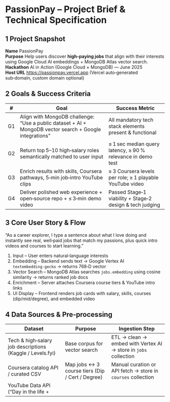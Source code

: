 # PassionPay – Project Brief & Technical Specification

## 1  Project Snapshot
**Name**  PassionPay  
**Purpose**  Help users discover **high‑paying jobs** that align with their interests using Google Cloud AI embeddings + MongoDB Atlas vector search.  
**Hackathon**  AI in Action (Google Cloud × MongoDB) — June 2025  
**Host URL**  https://passionpay.vercel.app (Vercel auto‑generated sub‑domain, custom domain optional)

## 2  Goals & Success Criteria
| # | Goal | Success Metric |
|---|------|----------------|
| G1 | Align with MongoDB challenge: “Use a public dataset + AI + MongoDB vector search + Google integrations” | All mandatory tech stack elements present & functional |
| G2 | Return top 5–10 high‑salary roles semantically matched to user input | ≤ 1 sec median query latency, ≥ 90 % relevance in demo test |
| G3 | Enrich results with skills, Coursera pathways, 5‑min job‑intro YouTube clips | ≥ 3 Coursera levels per role; ≥ 1 playable YouTube video |
| G4 | Deliver polished web experience + open‑source repo + ≤ 3‑min demo video | Passed Stage‑1 viability + Stage‑2 design & tech judging |

## 3  Core User Story & Flow
“As a career explorer, I type a sentence about what I love doing and instantly see real, well‑paid jobs that match my passions, plus quick intro videos and courses to start learning.”

1. Input – User enters natural‑language interests  
2. Embedding – Backend sends text → Google Vertex AI `textembedding‑gecko` → returns 768‑D vector  
3. Vector Search – MongoDB Atlas searches `jobs.embedding` using cosine similarity → returns ranked job docs  
4. Enrichment – Server attaches Coursera course tiers & YouTube intro links  
5. UI Display – Frontend renders job cards with salary, skills, courses (dip/mid/degree), and embedded video

## 4  Data Sources & Pre‑processing
| Dataset | Purpose | Ingestion Step |
|---------|---------|---------------|
| Tech & high‑salary job descriptions (Kaggle / Levels.fyi) | Base corpus for vector search | ETL → clean → embed with Vertex AI → store in `jobs` collection |
| Coursera catalog API / curated CSV | Map jobs ↔ 3 course tiers (Dip / Cert / Degree) | Manual curation or API fetch → store in `courses` collection |
| YouTube Data API (“Day in the life + <title>”) | 5‑min intro video per role | Cron script → top result stored in `videos` sub‑doc |

## 5  MongoDB Atlas Schema
```javascript
{
  _id,
  title: String,
  description: String,
  salaryRange: String,
  skills: [String],
  embedding: [Number],
  coursera: {
    dip: { title, url },
    cert: { title, url },
    degree: { title, url }
  },
  youtube: { id, title, url, duration }
}
```
Vector index on `embedding` using cosine similarity.

## 6  System Architecture
```
[Browser] -> /api/search -> Vercel Function
              |            |-> Vertex AI (embed)
              |            |-> MongoDB Atlas Vector Search
              <- results  <-
```
Frontend: Vanilla JS (HTMX) + Tailwind  
Backend: Vercel Functions (Node) or Google Cloud Functions (Python)  
CI/CD: GitHub → Vercel

## 7  Key Google Cloud Components
| Service | Usage |
|---------|-------|
| Vertex AI Embeddings (`textembedding‑gecko`) | Generate vectors |
| Cloud Scheduler + Functions | Nightly enrichment tasks |
| Secret Manager | Store credentials |

## 8  Implementation Milestones
| Date | Milestone |
|------|-----------|
| May 20 | Repo setup, Vercel skeleton |
| May 25 | Dataset ETL & embeddings |
| May 30 | Search API live |
| Jun 05 | Enrichment automation |
| Jun 10 | Frontend polish |
| Jun 14 | Devpost assets ready |
| Jun 17 | Final submission |

## 9  Risks & Mitigations
| Risk | Mitigation |
|------|------------|
| API cost overruns | Cache embeddings, limit calls |
| Relevance quality | Tune similarity, curate data |
| Rule compliance | Use only Google Cloud AI |

## 10  Submission Checklist
- Live URL  
- Public GitHub repo  
- ≤3‑min demo video  
- Devpost description  
- AI usage compliance

Document version 0.9 – May 17 2025
